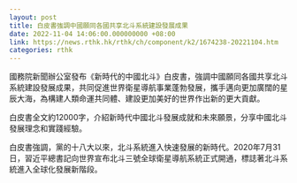 ```yaml
---
layout: post
title: 白皮書強調中國願同各國共享北斗系統建設發展成果
date: 2022-11-04 14:06:00.000000000 +08:00
link: https://news.rthk.hk/rthk/ch/component/k2/1674238-20221104.htm
categories: rthk
---
```


國務院新聞辦公室發布《新時代的中國北斗》白皮書，強調中國願同各國共享北斗系統建設發展成果，共同促進世界衛星導航事業蓬勃發展，攜手邁向更加廣闊的星辰大海，為構建人類命運共同體、建設更加美好的世界作出新的更大貢獻。

白皮書全文約12000字，介紹新時代中國北斗發展成就和未來願景，分享中國北斗發展理念和實踐經驗。

白皮書強調，黨的十八大以來，北斗系統進入快速發展的新時代。2020年7月31日，習近平總書記向世界宣布北斗三號全球衛星導航系統正式開通，標誌著北斗系統進入全球化發展新階段。
